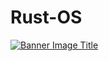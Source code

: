 # Rust-OS
<!-- Banner Image -->
[![Banner Image Title][banner.jpg]][banner_flickr]

[banner.jpg]: docs/images/banner.jpg
[banner_flickr]: #

